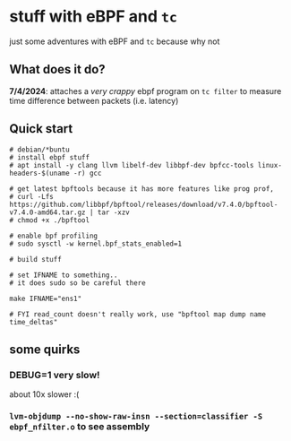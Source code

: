# stuff with eBPF and `tc`

just some adventures with eBPF and `tc` because why not

## What does it do?

**7/4/2024**: attaches a _very crappy_ ebpf program on `tc filter` to measure time difference between packets (i.e. latency)

## Quick start

```shell
# debian/*buntu
# install ebpf stuff
# apt install -y clang llvm libelf-dev libbpf-dev bpfcc-tools linux-headers-$(uname -r) gcc

# get latest bpftools because it has more features like prog prof,
# curl -Lfs https://github.com/libbpf/bpftool/releases/download/v7.4.0/bpftool-v7.4.0-amd64.tar.gz | tar -xzv
# chmod +x ./bpftool

# enable bpf profiling
# sudo sysctl -w kernel.bpf_stats_enabled=1

# build stuff

# set IFNAME to something..
# it does sudo so be careful there

make IFNAME="ens1"

# FYI read_count doesn't really work, use "bpftool map dump name time_deltas"
```

## some quirks

### DEBUG=1 very slow!

about 10x slower :(

### `lvm-objdump --no-show-raw-insn --section=classifier -S ebpf_nfilter.o` to see assembly
